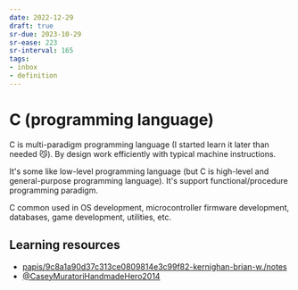 ```yaml
---
date: 2022-12-29
draft: true
sr-due: 2023-10-29
sr-ease: 223
sr-interval: 165
tags:
- inbox
- definition
---
```


# C (programming language)

C is multi-paradigm programming language (I started learn it later than needed
😼). By design work efficiently with typical machine instructions.

It\'s some like low-level programming language (but C is high-level and
general-purpose programming language). It's support functional/procedure
programming paradigm.

C common used in OS development, microcontroller firmware development,
databases, game development, utilities, etc.

## Learning resources


- [papis/9c8a1a90d37c313ce0809814e3c99f82-kernighan-brian-w./notes](./papis/9c8a1a90d37c313ce0809814e3c99f82-kernighan-brian-w./notes.md)
- [@CaseyMuratoriHandmadeHero2014](./%40CaseyMuratoriHandmadeHero2014.md)